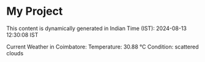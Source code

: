 # My Project

This content is dynamically generated in Indian Time (IST): 2024-08-13 12:30:08 IST


Current Weather in Coimbatore:
Temperature: 30.88 °C
Condition: scattered clouds
